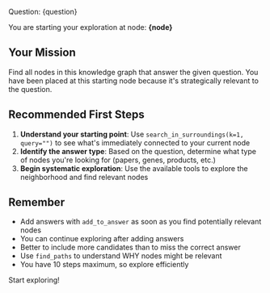 Question: {question}

You are starting your exploration at node: **{node}**

## Your Mission
Find all nodes in this knowledge graph that answer the given question. You have been placed at this starting node because it's strategically relevant to the question.

## Recommended First Steps
1. **Understand your starting point**: Use `search_in_surroundings(k=1, query="")` to see what's immediately connected to your current node
2. **Identify the answer type**: Based on the question, determine what type of nodes you're looking for (papers, genes, products, etc.)
3. **Begin systematic exploration**: Use the available tools to explore the neighborhood and find relevant nodes

## Remember
- Add answers with `add_to_answer` as soon as you find potentially relevant nodes
- You can continue exploring after adding answers
- Better to include more candidates than to miss the correct answer
- Use `find_paths` to understand WHY nodes might be relevant
- You have 10 steps maximum, so explore efficiently

Start exploring!
